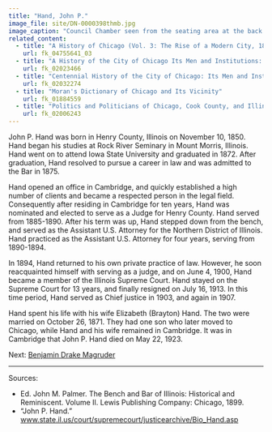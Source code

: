 ```yaml
---
title: "Hand, John P."
image_file: site/DN-0000398thmb.jpg
image_caption: "Council Chamber seen from the seating area at the back of the room."
related_content:
  - title: "A History of Chicago (Vol. 3: The Rise of a Modern City, 1871-1893)"
    url: fk_04755641_03
  - title: "A History of the City of Chicago Its Men and Institutions: Biographical Sketches of Leading Citizens"
    url: fk_02023466
  - title: "Centennial History of the City of Chicago: Its Men and Institutions"
    url: fk_02032274
  - title: "Moran's Dictionary of Chicago and Its Vicinity"
    url: fk_01884559
  - title: "Politics and Politicians of Chicago, Cook County, and Illinois 1787-1887"
    url: fk_02006243
---
```


John P. Hand was born in Henry County, Illinois on November 10, 1850. Hand began his studies at Rock River Seminary in Mount Morris, Illinois. Hand went on to attend Iowa State University and graduated in 1872. After graduation, Hand resolved to pursue a career in law and was admitted to the Bar in 1875.

Hand opened an office in Cambridge, and quickly established a high number of clients and became a respected person in the legal field. Consequently after residing in Cambridge for ten years, Hand was nominated and elected to serve as a Judge for Henry County. Hand served from 1885-1890. After his term was up, Hand stepped down from the bench, and served as the Assistant U.S. Attorney for the Northern District of Illinois. Hand practiced as the Assistant U.S. Attorney for four years, serving from 1890-1894.

In 1894, Hand returned to his own private practice of law. However, he soon reacquainted himself with serving as a judge, and on June 4, 1900, Hand became a member of the Illinois Supreme Court. Hand stayed on the Supreme Court for 13 years, and finally resigned on July 16, 1913. In this time period, Hand served as Chief justice in 1903, and again in 1907.

Hand spent his life with his wife Elizabeth (Brayton) Hand. The two were married on October 26, 1871. They had one son who later moved to Chicago, while Hand and his wife remained in Cambridge. It was in Cambridge that John P. Hand died on May 22, 1923.

Next:  [Benjamin Drake Magruder](/legal/judges/benjamindrakemagruder/)

---
Sources:

- Ed. John M. Palmer. The Bench and Bar of Illinois: Historical and Reminiscent. Volume II. Lewis Publishing Company: Chicago, 1899.
- “John P. Hand.” www.state.il.us/court/supremecourt/justicearchive/Bio_Hand.asp
